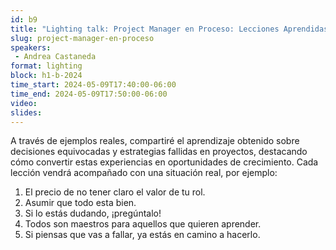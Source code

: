 ```yaml
---
id: b9
title: "Lighting talk: Project Manager en Proceso: Lecciones Aprendidas"
slug: project-manager-en-proceso
speakers:
 - Andrea Castaneda
format: lighting
block: h1-b-2024
time_start: 2024-05-09T17:40:00-06:00
time_end: 2024-05-09T17:50:00-06:00
video:
slides:
---
```


A través de ejemplos reales, compartiré el aprendizaje obtenido sobre decisiones equivocadas y estrategias fallidas en proyectos, destacando cómo convertir estas experiencias en oportunidades de crecimiento.
Cada lección vendrá acompañado con una situación real, por ejemplo:

1. El precio de no tener claro el valor de tu rol.
2. Asumir que todo esta bien.
3. Si lo estás dudando, ¡pregúntalo!
4. Todos son maestros para aquellos que quieren aprender.
5. Si piensas que vas a fallar, ya estás en camino a hacerlo.
